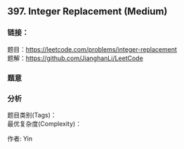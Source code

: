 ## 397. Integer Replacement (Medium)

### **链接**：
题目：https://leetcode.com/problems/integer-replacement  
题解：https://github.com/JianghanLi/LeetCode

### **题意**



### **分析**  
题目类别(Tags)：  
最优复杂度(Complexity)：  



作者: Yin
